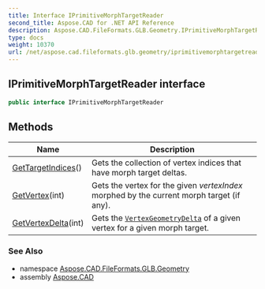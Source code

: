 ```yaml
---
title: Interface IPrimitiveMorphTargetReader
second_title: Aspose.CAD for .NET API Reference
description: Aspose.CAD.FileFormats.GLB.Geometry.IPrimitiveMorphTargetReader interface. 
type: docs
weight: 10370
url: /net/aspose.cad.fileformats.glb.geometry/iprimitivemorphtargetreader/
---
```

## IPrimitiveMorphTargetReader interface

```csharp
public interface IPrimitiveMorphTargetReader
```

## Methods

| Name | Description |
| --- | --- |
| [GetTargetIndices](../../aspose.cad.fileformats.glb.geometry/iprimitivemorphtargetreader/gettargetindices/)() | Gets the collection of vertex indices that have morph target deltas. |
| [GetVertex](../../aspose.cad.fileformats.glb.geometry/iprimitivemorphtargetreader/getvertex/)(int) | Gets the vertex for the given *vertexIndex* morphed by the current morph target (if any). |
| [GetVertexDelta](../../aspose.cad.fileformats.glb.geometry/iprimitivemorphtargetreader/getvertexdelta/)(int) | Gets the [`VertexGeometryDelta`](../../aspose.cad.fileformats.glb.geometry.vertextypes/vertexgeometrydelta/) of a given vertex for a given morph target. |

### See Also

* namespace [Aspose.CAD.FileFormats.GLB.Geometry](../../aspose.cad.fileformats.glb.geometry/)
* assembly [Aspose.CAD](../../)


